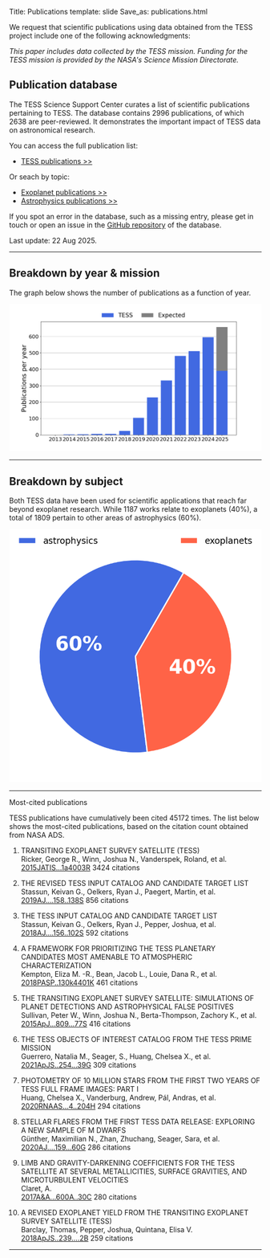 Title: Publications
template: slide
Save_as: publications.html

We request that scientific publications using data obtained from the TESS project include one of the following acknowledgments:

*This paper includes data collected by the TESS mission. Funding for
the TESS mission is provided by the NASA's Science Mission Directorate.*

<h2>Publication database</h2>

The TESS Science Support Center curates a list of scientific publications
pertaining to TESS.
The database contains 2996 publications,
of which 2638 are peer-reviewed.
It demonstrates the important impact of TESS data
on astronomical research.

You can access the full publication list:

 * [TESS publications >>](tpub.html)

Or seach by topic:

 * [Exoplanet publications >>](tpub-exoplanets.html)
 * [Astrophysics publications >>](tpub-astrophysics.html)

If you spot an error in the database, such as a missing entry,
please get in touch or open an issue in the <a href="https://github.com/tessgi/tpub">GitHub repository</a> of the database.

Last update: 22 Aug 2025.

<hr/>

<h2>Breakdown by year & mission</h2>

The graph below shows the number of publications as a function
of year.

![Publication rate by year](images/statistics/publications_barchart.png)

<hr/>

<h2>Breakdown by subject</h2>

Both TESS data have been used for scientific applications
that reach far beyond exoplanet research.
While 1187 works relate to exoplanets
(40%),
a total of 1809
pertain to other areas of astrophysics
(60%).


![Publications by subject](images/statistics/publications_piechart.png)

<hr/>

</h2>Most-cited publications</h2>

TESS publications have cumulatively been cited
45172 times.
The list below shows the most-cited publications,
based on the citation count obtained from NASA ADS.


1. TRANSITING EXOPLANET SURVEY SATELLITE (TESS)  
Ricker, George R., Winn, Joshua N., Vanderspek, Roland, et al.    
[2015JATIS...1a4003R](http://adsabs.harvard.edu/abs/2015JATIS...1a4003R)
<span class="badge">3424 citations</span>

2. THE REVISED TESS INPUT CATALOG AND CANDIDATE TARGET LIST  
Stassun, Keivan G., Oelkers, Ryan J., Paegert, Martin, et al.    
[2019AJ....158..138S](http://adsabs.harvard.edu/abs/2019AJ....158..138S)
<span class="badge">856 citations</span>

3. THE TESS INPUT CATALOG AND CANDIDATE TARGET LIST  
Stassun, Keivan G., Oelkers, Ryan J., Pepper, Joshua, et al.    
[2018AJ....156..102S](http://adsabs.harvard.edu/abs/2018AJ....156..102S)
<span class="badge">592 citations</span>

4. A FRAMEWORK FOR PRIORITIZING THE TESS PLANETARY CANDIDATES MOST AMENABLE TO ATMOSPHERIC CHARACTERIZATION  
Kempton, Eliza M. -R., Bean, Jacob L., Louie, Dana R., et al.    
[2018PASP..130k4401K](http://adsabs.harvard.edu/abs/2018PASP..130k4401K)
<span class="badge">461 citations</span>

5. THE TRANSITING EXOPLANET SURVEY SATELLITE: SIMULATIONS OF PLANET DETECTIONS AND ASTROPHYSICAL FALSE POSITIVES  
Sullivan, Peter W., Winn, Joshua N., Berta-Thompson, Zachory K., et al.    
[2015ApJ...809...77S](http://adsabs.harvard.edu/abs/2015ApJ...809...77S)
<span class="badge">416 citations</span>

6. THE TESS OBJECTS OF INTEREST CATALOG FROM THE TESS PRIME MISSION  
Guerrero, Natalia M., Seager, S., Huang, Chelsea X., et al.    
[2021ApJS..254...39G](http://adsabs.harvard.edu/abs/2021ApJS..254...39G)
<span class="badge">309 citations</span>

7. PHOTOMETRY OF 10 MILLION STARS FROM THE FIRST TWO YEARS OF TESS FULL FRAME IMAGES: PART I  
Huang, Chelsea X., Vanderburg, Andrew, Pál, Andras, et al.    
[2020RNAAS...4..204H](http://adsabs.harvard.edu/abs/2020RNAAS...4..204H)
<span class="badge">294 citations</span>

8. STELLAR FLARES FROM THE FIRST TESS DATA RELEASE: EXPLORING A NEW SAMPLE OF M DWARFS  
Günther, Maximilian N., Zhan, Zhuchang, Seager, Sara, et al.    
[2020AJ....159...60G](http://adsabs.harvard.edu/abs/2020AJ....159...60G)
<span class="badge">286 citations</span>

9. LIMB AND GRAVITY-DARKENING COEFFICIENTS FOR THE TESS SATELLITE AT SEVERAL METALLICITIES, SURFACE GRAVITIES, AND MICROTURBULENT VELOCITIES  
Claret, A.    
[2017A&A...600A..30C](http://adsabs.harvard.edu/abs/2017A&A...600A..30C)
<span class="badge">280 citations</span>

10. A REVISED EXOPLANET YIELD FROM THE TRANSITING EXOPLANET SURVEY SATELLITE (TESS)  
Barclay, Thomas, Pepper, Joshua, Quintana, Elisa V.    
[2018ApJS..239....2B](http://adsabs.harvard.edu/abs/2018ApJS..239....2B)
<span class="badge">259 citations</span>
<hr/>

<!-- 
<h2>Most-read publications</h2>

The read count shown below is obtained from the ADS API
and indicates the number of times the article has been downloaded
within the last 90 days.

<hr/>

-->

<!-- ## Most-active authors

The entries in the publication database have been authored and co-authored
by a total of 9146 unique author names.
Here we list the most-active authors, defined as those with six or more first-author publications in our database.


 * Southworth, J (26 publications)

 * Bouma, L (12 publications)

 * Sun, Q (12 publications)

 * Gan, T (11 publications)

 * Poro, A (11 publications)

 * Kostov, V (11 publications)

 * Lee, J (11 publications)

 * Maciejewski, G (11 publications)

 * Kunimoto, M (10 publications)

 * Kahraman Alicavus, F (10 publications)

 * Zasche, P (10 publications)

 * Balona, L (10 publications)

 * Howard, W (9 publications)

 * Koen, C (9 publications)

 * Ilin, E (8 publications)

 * Naze, Y (8 publications)

 * Doyle, L (8 publications)

 * Cloutier, R (7 publications)

 * Bowman, D (7 publications)

 * Kanodia, S (7 publications)

 * Jayasinghe, T (7 publications)

 * Schaefer, B (7 publications)

 * Feinstein, A (7 publications)

 * Bruch, A (7 publications)

 * Jayaraman, R (7 publications)

 * Lillo-Box, J (7 publications)

 * Damasso, M (7 publications)

 * Savanov, I (7 publications)

 * Kalman, S (7 publications)

 * Borkovits, T (7 publications)

 * Gaidos, E (7 publications)

 * Knudstrup, E (6 publications)

 * Zhang, B (6 publications)

 * Yang, Y (6 publications)

 * Uzundag, M (6 publications)

 * Mugrauer, M (6 publications)

 * Nardiello, D (6 publications)

 * Stassun, K (6 publications)

 * Zhou, A (6 publications)

 * Bryant, E (6 publications)

 * Bognar, Z (6 publications)

 * Saha, S (6 publications)

 * Murphy, S (6 publications)

 * Kato, T (6 publications)

 * Ding, X (6 publications)

 * Littlefield, C (6 publications)

 * Shi, X (6 publications)

 * Kovalev, M (6 publications)

 * Ulas, B (6 publications)

 * Gill, S (6 publications)

 * Wong, I (6 publications)

 * Powell, B (6 publications)

 * Ramsay, G (6 publications)

 * Cakirli, O (6 publications)

 * Garai, Z (6 publications)

 * Yildirim, M (6 publications)

 * Frasca, A (6 publications)

 * Maxted, P (6 publications)

 * Vach, S (6 publications)
-->